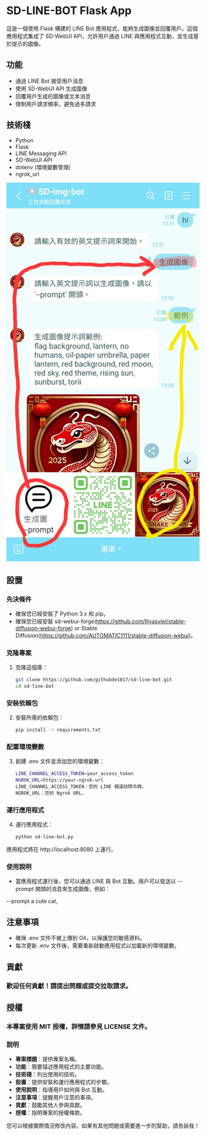 # SD-LINE-BOT Flask App

這是一個使用 Flask 構建的 LINE Bot 應用程式，能夠生成圖像並回覆用戶。這個應用程式集成了 SD-WebUI API，允許用戶通過 LINE 與應用程式互動，並生成基於提示的圖像。

## 功能

- 通過 LINE Bot 接受用戶消息
- 使用 SD-WebUI API 生成圖像
- 回覆用戶生成的圖像或文本消息
- 限制用戶請求頻率，避免過多請求

## 技術棧

- Python
- Flask
- LINE Messaging API
- SD-WebUI API
- dotenv (環境變數管理)
- ngrok_url
  
![LINE-BOT生成圖像](https://github.com/githubde1017/sd-line-bot/blob/main/sd-img-bot-userguide.jpg)

## 設置

### 先決條件

- 確保您已經安裝了 Python 3.x 和 pip。
- 確保您已經安裝 sd-webui-forge(https://github.com/lllyasviel/stable-diffusion-webui-forge) or Stable Diffusion(https://github.com/AUTOMATIC1111/stable-diffusion-webui)。

### 克隆專案

1. 克隆這個庫：
   ```bash
   git clone https://github.com/githubde1017/sd-line-bot.git
   cd sd-line-bot

### 安裝依賴包
2. 安裝所需的依賴包：
    ```bash
    pip install -r requirements.txt

### 配置環境變數
3. 創建 .env 文件並添加您的環境變數：
    ```bash
    LINE_CHANNEL_ACCESS_TOKEN=your_access_token
    NGROK_URL=https://your-ngrok-url
    LINE_CHANNEL_ACCESS_TOKEN：您的 LINE 頻道訪問令牌。
    NGROK_URL：您的 Ngrok URL。

### 運行應用程式
4. 運行應用程式：
    ```bash
    python sd-line-bot.py
    
應用程式將在 http://localhost:8080 上運行。

### 使用說明
- 當應用程式運行後，您可以通過 LINE 與 Bot 互動。用戶可以發送以 --prompt 開頭的消息來生成圖像，例如：

--prompt a cute cat,

## 注意事項
- 確保 .env 文件不被上傳到 Git，以保護您的敏感資料。
- 每次更新 .env 文件後，需要重新啟動應用程式以加載新的環境變數。

## 貢獻
### 歡迎任何貢獻！請提出問題或提交拉取請求。

## 授權
### 本專案使用 MIT 授權，詳情請參見 LICENSE 文件。

### 說明

- **專案標題**：提供專案名稱。
- **功能**：簡要描述應用程式的主要功能。
- **技術棧**：列出使用的技術。
- **設置**：提供安裝和運行應用程式的步驟。
- **使用說明**：指導用戶如何與 Bot 互動。
- **注意事項**：提醒用戶注意的事項。
- **貢獻**：鼓勵其他人參與貢獻。
- **授權**：指明專案的授權條款。

您可以根據實際情況修改內容。如果有其他問題或需要進一步的幫助，請告訴我！
